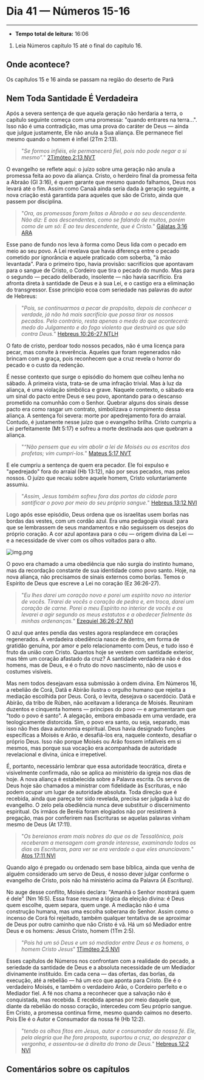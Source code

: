 # Dia 41 — Números 15-16

---

- **Tempo total de leitura:** 16:06

1. Leia Números capítulo 15 até o final do capítulo 16.

## Onde acontece?

Os capítulos 15 e 16 ainda se passam na região do deserto de Parã

## Nem Toda Santidade É Verdadeira

Após a severa sentença de que aquela geração não herdaria a terra, o capítulo seguinte começa com uma promessa: "quando entrares na terra...". Isso não é uma contradição, mas uma prova do caráter de Deus — ainda que julgue justamente, Ele não anula a Sua aliança. Ele permanece fiel mesmo quando o homem é infiel (2Tm 2:13).

>"*Se formos infiéis, ele permanecerá fiel, pois não pode negar a si mesmo”.*" [2Timóteo 2:13 NVT](https://www.bible.com/pt/bible/compare/2TI.2.13)

O evangelho se reflete aqui: o juízo sobre uma geração não anula a promessa feita ao povo da aliança. Cristo, o herdeiro final da promessa feita a Abraão (Gl 3:16), é quem garante que mesmo quando falhamos, Deus nos levará até o fim. Assim como Canaã ainda seria dada à geração seguinte, a nova criação está garantida para aqueles que são de Cristo, ainda que passem por disciplina.

>"*Ora, as promessas foram feitas a Abraão e ao seu descendente. Não diz: E aos descendentes, como se falando de muitos, porém como de um só: E ao teu descendente, que é Cristo.*" [Gálatas 3:16 ARA](https://www.bible.com/pt/bible/compare/GAL.3.16)

Esse pano de fundo nos leva à forma como Deus lida com o pecado em meio ao seu povo. A Lei revelava que havia diferença entre o pecado cometido por ignorância e aquele praticado com soberba, "à mão levantada". Para o primeiro tipo, havia provisão: sacrifícios que apontavam para o sangue de Cristo, o Cordeiro que tira o pecado do mundo. Mas para o segundo — pecado deliberado, insolente — não havia sacrifício. Era afronta direta à santidade de Deus e à sua Lei, e o castigo era a eliminação do transgressor. Esse princípio ecoa com seriedade nas palavras do autor de Hebreus:

>"*Pois, se continuarmos a pecar de propósito, depois de conhecer a verdade, já não há mais sacrifício que possa tirar os nossos pecados. Pelo contrário, resta apenas o medo do que acontecerá: medo do Julgamento e do fogo violento que destruirá os que são contra Deus.*" [Hebreus 10:26-27 NTLH](https://www.bible.com/pt/bible/compare/HEB.10.26-27)

O fato de cristo, perdoar todo nossos pecados, não é uma licença para pecar, mas convite à reverência. Aqueles que foram regenerados não brincam com a graça, pois reconhecem que a cruz revela o horror do pecado e o custo da redenção.

É nesse contexto que surge o episódio do homem que colheu lenha no sábado. À primeira vista, trata-se de uma infração trivial. Mas à luz da aliança, é uma violação simbólica e grave. Naquele contexto, o sábado era um sinal do pacto entre Deus e seu povo, apontando para o descanso prometido na comunhão com o Senhor. Quebrar alguns dos sinais desse pacto era como rasgar um contrato, simbolizava o rompimento dessa aliança. A sentença foi severa: morte por apedrejamento fora do arraial. Contudo, é justamente nesse juízo que o evangelho brilha. Cristo cumpriu a Lei perfeitamente (Mt 5:17) e sofreu a morte destinada aos que quebram a aliança.

>"*“Não pensem que eu vim abolir a lei de Moisés ou os escritos dos profetas; vim cumpri-los.*" [Mateus 5:17 NVT](https://www.bible.com/pt/bible/compare/MAT.5.17)

E ele cumpriu a sentença de quem era pecador. Ele foi expulso e "apedrejado" fora do arraial (Hb 13:12), não por seus pecados, mas pelos nossos. O juízo que recaiu sobre aquele homem, Cristo voluntariamente assumiu.

>"*Assim, Jesus também sofreu fora das portas da cidade para santificar o povo por meio do seu próprio sangue.*" [Hebreus 13:12 NVI](https://www.bible.com/pt/bible/compare/HEB.13.12)

Logo após esse episódio, Deus ordena que os israelitas usem borlas nas bordas das vestes, com um cordão azul. Era uma pedagogia visual: para que se lembrassem de seus mandamentos e não seguissem os desejos do próprio coração. A cor azul apontava para o céu — origem divina da Lei — e a necessidade de viver com os olhos voltados para o alto. 

![img.png](images/img_01.png)

O povo era chamado a uma obediência que não surgia do instinto humano, mas da recordação constante de sua identidade como povo santo. Hoje, na nova aliança, não precisamos de sinais externos como borlas. Temos o Espírito de Deus que escreve a Lei no coração (Ez 36:26-27). 

>"*Eu lhes darei um coração novo e porei um espírito novo no interior de vocês. Tirarei de vocês o coração de pedra e, em troca, darei um coração de carne. Porei o meu Espírito no interior de vocês e os levarei a agir segundo os meus estatutos e a obedecer fielmente às minhas ordenanças.*" [Ezequiel 36:26-27 NVI](https://www.bible.com/pt/bible/compare/EZK.36.26-27)

O azul que antes pendia das vestes agora resplandece em corações regenerados. A verdadeira obediência nasce de dentro, em forma de gratidão genuína, por amor e pelo relacionamento com Deus, e tudo isso é fruto da união com Cristo. Quantos hoje se vestem com santidade exterior, mas têm um coração afastado da cruz? A santidade verdadeira não é dos homens, mas de Deus, e é o fruto do novo nascimento, não de usos e costumes visíveis.

Mas nem todos desejavam essa submissão à ordem divina. Em Números 16, a rebelião de Corá, Datã e Abirão ilustra o orgulho humano que rejeita a mediação escolhida por Deus. Corá, o levita, desejava o sacerdócio. Datã e Abirão, da tribo de Rúben, não aceitavam a liderança de Moisés. Reuniram duzentos e cinquenta homens — príncipes do povo — e argumentaram que "todo o povo é santo". A alegação, embora embasada em uma verdade, era teologicamente distorcida. Sim, o povo era santo, ou seja, separado, mas isso não lhes dava autonomia espiritual. Deus havia designado funções específicas a Moisés e Arão, e desafiá-los era, naquele contexto, desafiar o próprio Deus. Isso não porque Moisés ou Arão fossem infalíveis em si mesmos, mas porque sua vocação era acompanhada de autoridade revelacional e divina, única e irrepetível.

É, portanto, necessário lembrar que essa autoridade teocrática, direta e visivelmente confirmada, não se aplica ao ministério da igreja nos dias de hoje. A nova aliança é estabelecida sobre a Palavra escrita. Os servos de Deus hoje são chamados a ministrar com fidelidade às Escrituras, e não podem ocupar um lugar de autoridade absoluta. Toda direção que é recebida, ainda que pareça ter sido revelada, precisa ser julgada à luz do evangelho. O zelo pela obediência nunca deve substituir o discernimento espiritual. Os irmãos de Beréia foram elogiados não por resistirem à pregação, mas por conferirem nas Escrituras se aquelas palavras vinham mesmo de Deus (At 17:11). 

>"*Os bereianos eram mais nobres do que os de Tessalônica, pois receberam a mensagem com grande interesse, examinando todos os dias as Escrituras, para ver se era verdade o que eles anunciavam.*" [Atos 17:11 NVI](https://www.bible.com/pt/bible/compare/ACT.17.11)

Quando algo é pregado ou ordenado sem base bíblica, ainda que venha de alguém considerado um servo de Deus, é nosso dever julgar conforme o evangelho de Cristo, pois não há ministério acima da Palavra *(A Escrítura)*. 

No auge desse conflito, Moisés declara: "Amanhã o Senhor mostrará quem é dele" (Nm 16:5). Essa frase resume a lógica da eleição divina: é Deus quem escolhe, quem separa, quem unge. A mediação não é uma construção humana, mas uma escolha soberana do Senhor. Assim como o incenso de Corá foi rejeitado, também qualquer tentativa de se aproximar de Deus por outro caminho que não Cristo é vã. Há um só Mediador entre Deus e os homens: Jesus Cristo, homem (1Tm 2:5).

>"*Pois há um só Deus e um só mediador entre Deus e os homens, o homem Cristo Jesus*" [1Timóteo 2:5 NVI](https://www.bible.com/pt/bible/compare/1TI.2.5)


Esses capítulos de Números nos confrontam com a realidade do pecado, a seriedade da santidade de Deus e a absoluta necessidade de um Mediador divinamente instituído. Em cada cena — das ofertas, das borlas, da execução, até a rebelião — há um eco que aponta para Cristo. Ele é o verdadeiro Moisés, e também o verdadeiro Arão, o Cordeiro perfeito e o Mediador fiel. A fé nos chama a reconhecer que a salvação não é conquistada, mas recebida. E recebida apenas por meio daquele que, diante da rebelião do nosso coração, intercedeu com Seu próprio sangue. Em Cristo, a promessa continua firme, mesmo quando caímos no deserto. Pois Ele é o Autor e Consumador da nossa fé (Hb 12:2). 

>"*tendo os olhos fitos em Jesus, autor e consumador da nossa fé. Ele, pela alegria que lhe fora proposta, suportou a cruz, ao desprezar a vergonha, e assentou‑se à direita do trono de Deus.*" [Hebreus 12:2 NVI](https://www.bible.com/pt/bible/compare/HEB.12.2)
>
## Comentários sobre os capítulos